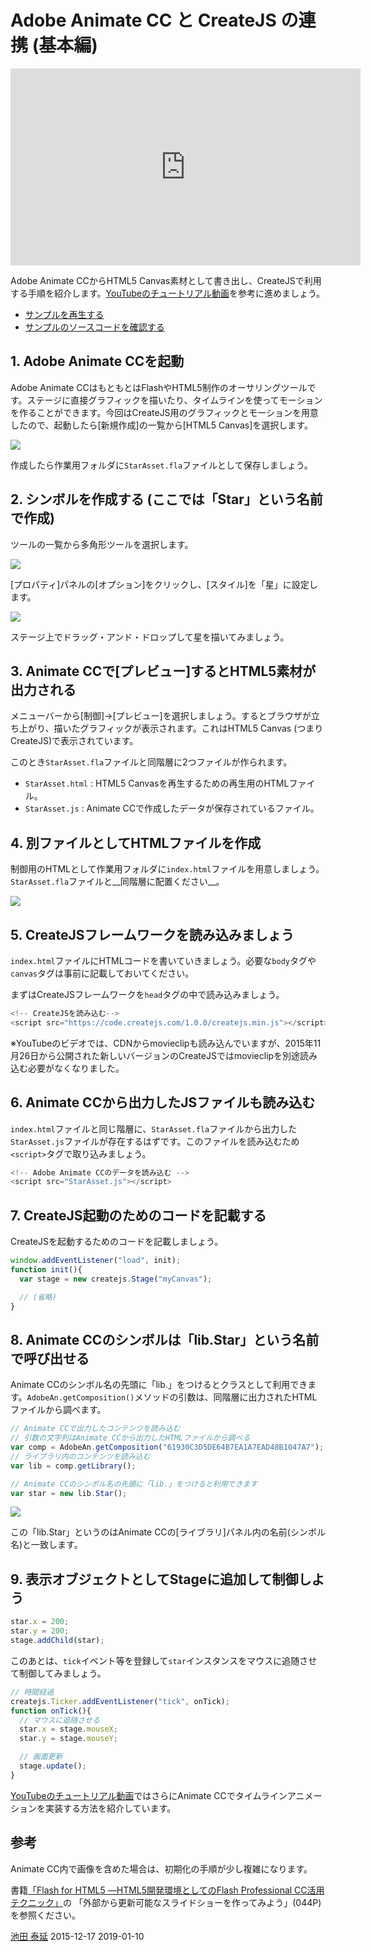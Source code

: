 # Adobe Animate CC と CreateJS の連携 (基本編)

<iframe width="560" height="315" src="https://www.youtube.com/embed/RK6Z-ExOwuw" frameborder="0" allowfullscreen></iframe>

Adobe Animate CCからHTML5 Canvas素材として書き出し、CreateJSで利用する手順を紹介します。[YouTubeのチュートリアル動画](https://www.youtube.com/watch?v=RK6Z-ExOwuw)を参考に進めましょう。


- [サンプルを再生する](https://ics-creative.github.io/tutorial-createjs/samples/createjs-toolkit/index.html)
- [サンプルのソースコードを確認する](../samples/createjs-toolkit/)


## 1. Adobe Animate CCを起動

Adobe Animate CCはもともとはFlashやHTML5制作のオーサリングツールです。ステージに直接グラフィックを描いたり、タイムラインを使ってモーションを作ることができます。今回はCreateJS用のグラフィックとモーションを用意したので、起動したら[新規作成]の一覧から[HTML5 Canvas]を選択します。

![](../imgs/adobe_animate_startup.png)

作成したら作業用フォルダに`StarAsset.fla`ファイルとして保存しましょう。

## 2. シンボルを作成する (ここでは「Star」という名前で作成)

ツールの一覧から多角形ツールを選択します。

![](../imgs/adobe_animate_tool.png)

[プロパティ]パネルの[オプション]をクリックし、[スタイル]を「星」に設定します。

![](../imgs/adobe_animate_poly.png)

ステージ上でドラッグ・アンド・ドロップして星を描いてみましょう。

## 3. Animate CCで[プレビュー]するとHTML5素材が出力される

メニューバーから[制御]→[プレビュー]を選択しましょう。するとブラウザが立ち上がり、描いたグラフィックが表示されます。これはHTML5 Canvas (つまりCreateJS)で表示されています。

このとき`StarAsset.fla`ファイルと同階層に2つファイルが作られます。

- `StarAsset.html` : HTML5 Canvasを再生するための再生用のHTMLファイル。
- `StarAsset.js` : Animate CCで作成したデータが保存されているファイル。

## 4. 別ファイルとしてHTMLファイルを作成

制御用のHTMLとして作業用フォルダに`index.html`ファイルを用意しましょう。`StarAsset.fla`ファイルと__同階層に配置ください__。

![](../imgs/adobe_animate_folder.png)

## 5. CreateJSフレームワークを読み込みましょう

`index.html`ファイルにHTMLコードを書いていきましょう。必要な`body`タグや`canvas`タグは事前に記載しておいてください。

まずはCreateJSフレームワークを`head`タグの中で読み込みましょう。

```js
<!-- CreateJSを読み込む-->
<script src="https://code.createjs.com/1.0.0/createjs.min.js"></script>
```

※YouTubeのビデオでは、CDNからmovieclipも読み込んでいますが、2015年11月26日から公開された新しいバージョンのCreateJSではmovieclipを別途読み込む必要がなくなりました。


## 6. Animate CCから出力したJSファイルも読み込む

`index.html`ファイルと同じ階層に、`StarAsset.fla`ファイルから出力した`StarAsset.js`ファイルが存在するはずです。このファイルを読み込むため`<script>`タグで取り込みましょう。

```js
<!-- Adobe Animate CCのデータを読み込む -->
<script src="StarAsset.js"></script>
```

## 7. CreateJS起動のためのコードを記載する

CreateJSを起動するためのコードを記載しましょう。

```js
window.addEventListener("load", init);
function init(){
  var stage = new createjs.Stage("myCanvas");

  // (省略)
}
```

## 8. Animate CCのシンボルは「lib.Star」という名前で呼び出せる

Animate CCのシンボル名の先頭に「lib.」をつけるとクラスとして利用できます。`AdobeAn.getComposition()`メソッドの引数は、同階層に出力されたHTMLファイルから調べます。

```js
// Animate CCで出力したコンテンツを読み込む
// 引数の文字列はAnimate CCから出力したHTMLファイルから調べる
var comp = AdobeAn.getComposition("61930C3D5DE64B7EA1A7EAD48B1047A7");
// ライブラリ内のコンテンツを読み込む
var lib = comp.getLibrary();

// Animate CCのシンボル名の先頭に「lib.」をつけると利用できます
var star = new lib.Star();
```

![](../imgs/adobe_animate_lib.png)

この「lib.Star」というのはAnimate CCの[ライブラリ]パネル内の名前(シンボル名)と一致します。

## 9. 表示オブジェクトとしてStageに追加して制御しよう

```js
star.x = 200;
star.y = 200;
stage.addChild(star);
```

このあとは、`tick`イベント等を登録して`star`インスタンスをマウスに追随させて制御してみましょう。

```js
// 時間経過
createjs.Ticker.addEventListener("tick", onTick);
function onTick(){
  // マウスに追随させる
  star.x = stage.mouseX;
  star.y = stage.mouseY;

  // 画面更新
  stage.update();
}
```

[YouTubeのチュートリアル動画](https://www.youtube.com/watch?v=RK6Z-ExOwuw)ではさらにAnimate CCでタイムラインアニメーションを実装する方法を紹介しています。


## 参考

Animate CC内で画像を含めた場合は、初期化の手順が少し複雑になります。

書籍[「Flash for HTML5 ―HTML5開発環境としてのFlash Professional CC活用テクニック」](https://www.amazon.co.jp/dp/B014VWO2BU)の
「外部から更新可能なスライドショーを作ってみよう」(044P)を参照ください。


<article-author>[池田 泰延](https://twitter.com/clockmaker)</article-author>
<article-date-published>2015-12-17</article-date-published>
<article-date-modified>2019-01-10</article-date-modified>

